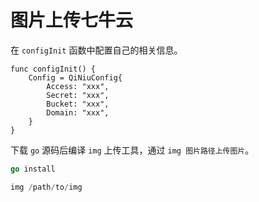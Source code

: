 # 图片上传七牛云

在 `configInit` 函数中配置自己的相关信息。

```
func configInit() {
	Config = QiNiuConfig{
		Access: "xxx",
		Secret: "xxx",
		Bucket: "xxx",
		Domain: "xxx",
	}
}
```

下载 `go` 源码后编译 `img` 上传工具，通过 `img 图片路径上传图片`。

```go
go install

img /path/to/img
```